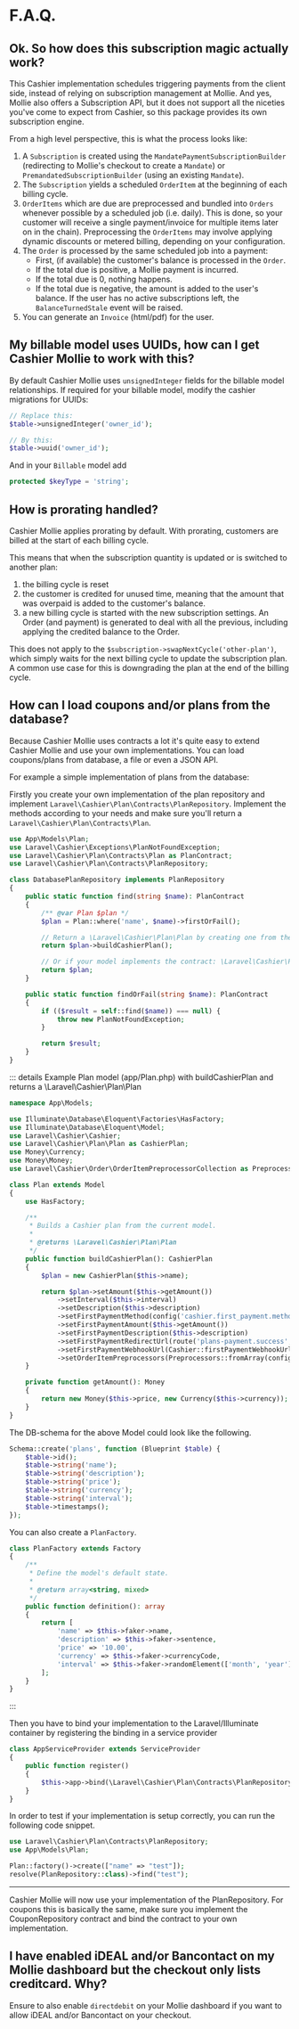 # F.A.Q.

## Ok. So how does this subscription magic actually work?

This Cashier implementation schedules triggering payments from the client side, instead of relying on subscription management at Mollie.
And yes, Mollie also offers a Subscription API, but it does not support all the niceties you've come to expect from Cashier,
so this package provides its own subscription engine.

From a high level perspective, this is what the process looks like:

1. A `Subscription` is created using the `MandatePaymentSubscriptionBuilder` (redirecting to Mollie's checkout to create
   a `Mandate`) or `PremandatedSubscriptionBuilder` (using an existing `Mandate`).
2. The `Subscription` yields a scheduled `OrderItem` at the beginning of each billing cycle.
3. `OrderItems` which are due are preprocessed and bundled into `Orders` whenever possible by a scheduled job (i.e.
   daily). This is done, so your customer will receive a single payment/invoice for multiple items later on in the chain).
   Preprocessing the `OrderItems` may involve applying dynamic discounts or metered billing, depending on your
   configuration.
4. The `Order` is processed by the same scheduled job into a payment:
    - First, (if available) the customer's balance is processed in the `Order`.
    - If the total due is positive, a Mollie payment is incurred.
    - If the total due is 0, nothing happens.
    - If the total due is negative, the amount is added to the user's balance. If the user has no active subscriptions left, the `BalanceTurnedStale` event will be raised.
5. You can generate an `Invoice` (html/pdf) for the user.

## My billable model uses UUIDs, how can I get Cashier Mollie to work with this?
By default Cashier Mollie uses `unsignedInteger` fields for the billable model relationships.
If required for your billable model, modify the cashier migrations for UUIDs:

```php
// Replace this:
$table->unsignedInteger('owner_id');

// By this:
$table->uuid('owner_id');
```
And in your `Billable` model add
```php
protected $keyType = 'string';
```
## How is prorating handled?

Cashier Mollie applies prorating by default. With prorating, customers are billed at the start of each billing cycle.

This means that when the subscription quantity is updated or is switched to another plan:

1. the billing cycle is reset
2. the customer is credited for unused time, meaning that the amount that was overpaid is added to the customer's balance.
3. a new billing cycle is started with the new subscription settings. An Order (and payment) is generated to deal with
   all the previous, including applying the credited balance to the Order.

This does not apply to the `$subscription->swapNextCycle('other-plan')`, which simply waits for the next billing cycle
to update the subscription plan. A common use case for this is downgrading the plan at the end of the billing cycle.

## How can I load coupons and/or plans from the database?

Because Cashier Mollie uses contracts a lot it's quite easy to extend Cashier Mollie and use your own implementations.
You can load coupons/plans from database, a file or even a JSON API.

For example a simple implementation of plans from the database:

Firstly you create your own implementation of the plan repository and implement `Laravel\Cashier\Plan\Contracts\PlanRepository`.
Implement the methods according to your needs and make sure you'll return a `Laravel\Cashier\Plan\Contracts\Plan`.

```php
use App\Models\Plan;
use Laravel\Cashier\Exceptions\PlanNotFoundException;
use Laravel\Cashier\Plan\Contracts\Plan as PlanContract;
use Laravel\Cashier\Plan\Contracts\PlanRepository;

class DatabasePlanRepository implements PlanRepository
{
    public static function find(string $name): PlanContract
    {
        /** @var Plan $plan */
        $plan = Plan::where('name', $name)->firstOrFail();

        // Return a \Laravel\Cashier\Plan\Plan by creating one from the database values
        return $plan->buildCashierPlan();

        // Or if your model implements the contract: \Laravel\Cashier\Plan\Contracts\Plan
        return $plan;
    }

    public static function findOrFail(string $name): PlanContract
    {
        if (($result = self::find($name)) === null) {
            throw new PlanNotFoundException;
        }

        return $result;
    }
}
```
::: details Example Plan model (app/Plan.php) with buildCashierPlan and returns a \Laravel\Cashier\Plan\Plan
```php
namespace App\Models;

use Illuminate\Database\Eloquent\Factories\HasFactory;
use Illuminate\Database\Eloquent\Model;
use Laravel\Cashier\Cashier;
use Laravel\Cashier\Plan\Plan as CashierPlan;
use Money\Currency;
use Money\Money;
use Laravel\Cashier\Order\OrderItemPreprocessorCollection as Preprocessors;

class Plan extends Model
{
    use HasFactory;

    /**
     * Builds a Cashier plan from the current model.
     *
     * @returns \Laravel\Cashier\Plan\Plan
     */
    public function buildCashierPlan(): CashierPlan
    {
        $plan = new CashierPlan($this->name);

        return $plan->setAmount($this->getAmount())
            ->setInterval($this->interval)
            ->setDescription($this->description)
            ->setFirstPaymentMethod(config('cashier.first_payment.method'))
            ->setFirstPaymentAmount($this->getAmount())
            ->setFirstPaymentDescription($this->description)
            ->setFirstPaymentRedirectUrl(route('plans-payment.success', ['plan' => $this->id]))
            ->setFirstPaymentWebhookUrl(Cashier::firstPaymentWebhookUrl())
            ->setOrderItemPreprocessors(Preprocessors::fromArray(config('cashier_plans.defaults.order_item_preprocessors')));
    }

    private function getAmount(): Money
    {
        return new Money($this->price, new Currency($this->currency));
    }
}
```

The DB-schema for the above Model could look like the following.

```php
Schema::create('plans', function (Blueprint $table) {
	$table->id();
	$table->string('name');
	$table->string('description');
	$table->string('price');
	$table->string('currency');
	$table->string('interval');
	$table->timestamps();
});
```

You can also create a `PlanFactory`.

```php
class PlanFactory extends Factory
{
    /**
     * Define the model's default state.
     *
     * @return array<string, mixed>
     */
    public function definition(): array
    {
        return [
            'name' => $this->faker->name,
            'description' => $this->faker->sentence,
            'price' => '10.00',
            'currency' => $this->faker->currencyCode,
            'interval' => $this->faker->randomElement(['month', 'year']),
        ];
    }
}
```
:::

Then you have to bind your implementation to the Laravel/Illuminate container by registering the binding in a service provider

```php
class AppServiceProvider extends ServiceProvider
{
    public function register()
    {
        $this->app->bind(\Laravel\Cashier\Plan\Contracts\PlanRepository::class, DatabasePlanRepository::class);
    }
}
```

In order to test if your implementation is setup correctly, you can run the following code snippet.
```php
use Laravel\Cashier\Plan\Contracts\PlanRepository;
use App\Models\Plan;

Plan::factory()->create(["name" => "test"]);
resolve(PlanRepository::class)->find("test");
```

---

Cashier Mollie will now use your implementation of the PlanRepository. For coupons this is basically the same,
make sure you implement the CouponRepository contract and bind the contract to your own implementation.

## I have enabled iDEAL and/or Bancontact on my Mollie dashboard but the checkout only lists creditcard. Why?

Ensure to also enable `directdebit` on your Mollie dashboard if you want to allow iDEAL and/or Bancontact on your checkout.
